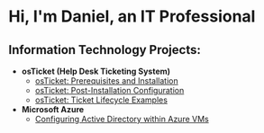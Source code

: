 <h1>Hi, I'm Daniel, an IT Professional</h1>

<h2> Information Technology Projects:</h2>

- <b>osTicket (Help Desk Ticketing System)</b>
  - [osTicket: Prerequisites and Installation](https://github.com/dblock5/osticket-prereqs)
  - [osTicket: Post-Installation Configuration](https://github.com/dblock5/post-install-config)
  - [osTicket: Ticket Lifecycle Examples](https://github.com/dblock5/ticket-lifecycle/tree/main)
- <b>Microsoft Azure</b>
  - [Configuring Active Directory within Azure VMs](https://github.com/dblock5/configure-ad/tree/main)
 

